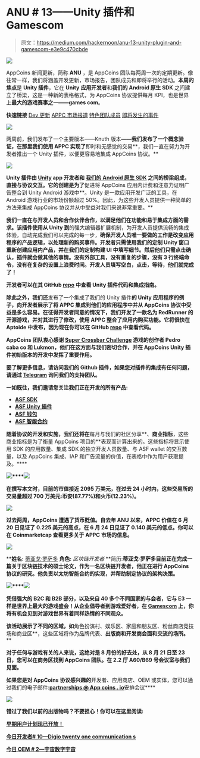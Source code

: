 # ANU # 13——Unity 插件和 Gamescom

> 原文：<https://medium.com/hackernoon/anu-13-unity-plugin-and-gamescom-e3e9c470cbde>

![](img/e02562420389968fe79e6b67b4997370.png)

AppCoins 新闻更新，简称 **ANU** ，是 AppCoins 团队每两周一次的定期更新。像往常一样，我们将涵盖开发更新，市场报告，团队成员和即将举行的活动。**本周的焦点**是 **Unity 插件**，它在 **Unity** **应用开发者**和**我们的 Android 原生 SDK** 之间建立了桥梁，这是一种新的表格格式，为 AppCoins 协议提供每月 KPI，也是世界上**最大的游戏赛事之一——games com**。

**快速链接** [Dev 更新](#4095)
[APPC 市场报道](#9106)
[特色团队成员](#6ae5)
[即将发生的事件](#163f)

![](img/2b13db65b355e0fc23215c6a31c6b189.png)

两周前，我们发布了一个主要版本——Knuth 版本[](/@appcoins/knuth-release-integrating-new-payment-technology-f2e44d32c801)**——我们发布了一个概念验证，在那里我们使用 APPC 实现了**即时和无感觉的交易**，我们一直在努力为开发者推出一个 Unity 插件，以便更容易地集成 AppCoins 协议。**

**![](img/0b2cde67cfdf9c8c54f54219a04c61ab.png)**

**Unity 插件由 [**Unity**](https://unity3d.com) app 开发者和 [**我们的 Android 原生 SDK**](https://github.com/AppStoreFoundation/asf-sdk) 之间的桥梁组成，直接与协议交互。它的创建是为了**促进将 AppCoins 应用内计费和注意力证明广告整合到 Unity Android 游戏中**。Unity 是一款应用开发广泛的工具，在 Android 游戏行业的市场份额超过 50%。因此，为这些开发人员提供一种简单的方法来集成 AppCoins 协议并从中受益对我们来说非常重要。**

**我们一直在与开发人员和合作伙伴合作，以满足他们在功能和易于集成方面的需求。该插件使用从 Unity 到**的强大编辑器扩展机制，为开发人员提供流畅的集成体验，自动完成我们可以完成的每一步，**确保开发人员唯一要做的工作是改变应用程序的产品逻辑，以处理新的购买事件。**开发者只需使用我们的定制 Unity 窗口重新创建应用内产品，并在我们的定制构建 UI 中填写细节**。然后他们只需点击确认，插件就会做其他的事情。**没有外部工具，没有重复的步骤，没有 3 行终端命令，没有在复杂的设置上浪费时间**。开发人员填写空白，点击，等待，他们就完成了！**

**开发者可以在其 GitHub [**repo**](https://github.com/AppStoreFoundation/AppcoinsUnityPlugin) 中查看 Unity 插件代码和集成指南。**

**除此之外，我们还**发布了一个集成了我们的 Unity 插件**的 Unity 应用程序的例子，向开发者展示了将 APPC 集成到他们的应用程序中并从 AppCoins 协议中受益是多么容易。在征得开发者同意的情况下，我们开发了一款名为 RedRunner 的开源游戏，并对其进行了修改，使用 APPC 整合了应用内购买功能。它将很快在 Aptoide 中发布，因为现在你可以在 GitHub [repo](https://github.com/AppStoreFoundation/RedRunner) 中查看代码。**

**AppCoins 团队衷心感谢 [Super Crossbar Challenge](https://crossbarchallenge.pt.aptoide.com/?store_name=asf-store) 游戏的创作者 Pedro caba co 和 Lukmon，他们在这方面与我们密切合作，并在 AppCoins Unity 插件初始版本的开发中发挥了重要作用。**

**要了解更多信息，请访问我们的 Github 插件，如果您对插件的集成有任何问题，请通过 [Telegram](https://t.me/appcoinsofficial) 询问我们的支持团队。**

**一如既往，我们邀请您关注我们正在开发的所有产品:**

*   **[**ASF SDK**](https://github.com/AppStoreFoundation/asf-sdk)**
*   **[**ASF Unity 插件**](https://github.com/AppStoreFoundation/AppcoinsUnityPlugin)**
*   **[**ASF 钱包**](https://github.com/AppStoreFoundation/asf-wallet-android)**
*   **[**ASF 智能合约**](https://github.com/AppStoreFoundation/asf-contracts)**

**随着协议的开发和实施，我们还将在**每月与我们的社区分享**、**商业指标**，这些商业指标是为了衡量 AppCoins 项目的**表现而计算出来的。这些指标将显示使用 SDK 的应用数量、集成 SDK 的独立开发人员数量、与 ASF wallet 的交互数量，以及 AppCoins 集成、IAP 和广告流量的价值，在表格中作为用户获取提及。****

**![](img/40153ae5ff536ce3a0024ca862c3e71d.png)****![](img/6aa6a9ec1a5ec3235dd00473d2a474a4.png)**

**在撰写本文时，目前的市值接近 2095 万美元，在过去 24 小时内，这些交易所的交易量超过 700 万美元:币安(87.77%)和火币(12.23%)。**

**![](img/c9d2e70c6530136d07c479485d00f0f1.png)**

**过去两周，AppCoins 遭遇了货币贬值。自去年 ANU 以来，APPC 价值在 6 月 20 日见证了 0.225 美元的高点，在 6 月 24 日见证了 0.140 美元的低点。你可以在 Coinmarketcap 查看更多关于 APPC 市场的信息。**

**![](img/02ba920c0b22b4ce7ff9e78bd41e290b.png)**

****姓名:** [蒂亚戈·罗萨多](https://www.linkedin.com/in/tcrosado)
**角色:** *区块链开发者*
**简历:**蒂亚戈·罗萨多目前正在完成一篇关于区块链技术的硕士论文，作为一名区块链开发者，他正在进行 AppCoins 协议的研究。他负责以太坊智能合约的实现，并帮助制定协议的架构决策。**

**![](img/0016d602cab8061d71c105a1b61f39ca.png)****![](img/f5cbe69520b3723a62e5eac9e53faf8d.png)**

**凭借强大的 B2C 和 B2B 部分，以及来自 40 多个不同国家的与会者，它与 E3 一样是世界上最大的游戏盛会！从企业倡导者到游戏爱好者，在 [Gamescom](http://www.gamescom.global/) 上，你将有机会见到对游戏世界有着同样热情的不同观众。**

**该活动展示了不同的区域，如**角色扮演村、娱乐区、家庭和朋友区、粉丝商店竞技场和商业区**，这些区域将作为品牌代表、**出版商和开发商会面和交流的场所。****

**对于任何与游戏有关的人来说，这绝对是 8 月份的好去处，从 8 月 21 日至 23 日，您可以在商务区找到 **AppCoins 团队。在 2.2 厅 A60/B69 号会议室与我们见面。****

**如果您是对 AppCoins 协议感兴趣的**开发者、应用商店、OEM 或实体，您可以通过我们的电子邮件:[**partnerships @ App coins . io**](http://partnerships@appcoins.io)安排会议****

**![](img/a7ebdd6d2a89e291e0fd9e44ee51495b.png)**

**错过了我们以前的出版物吗？不要担心！你可以在这里阅读:**

**[早期用户计划现已开放！](/@appcoins/early-adopters-program-now-open-22ab39d353a7)**

**[今日开发者# 10—Digio twenty one communication s](/@appcoins/developer-of-the-day-10-digio-twentyone-communications-7c8ca1d0a2a6)**

**[今日 OEM # 2—宇宙数字宇宙](/@appcoins/oem-of-the-day-2-cosmic-digital-universe-85e4a0c75194)**